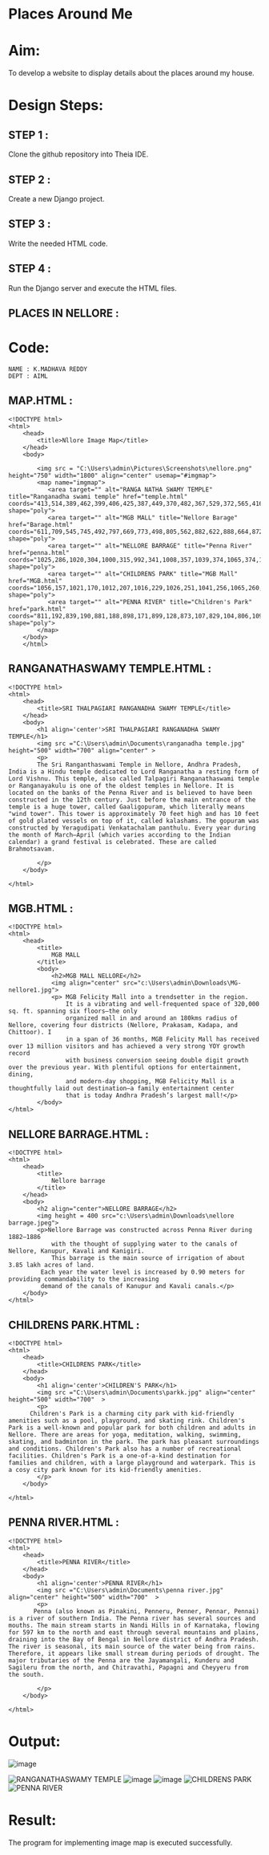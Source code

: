 # Places Around Me
# Aim:
To develop a website to display details about the places around my house.

# Design Steps:
## STEP 1 :

Clone the github repository into Theia IDE.

## STEP 2 :

Create a new Django project.

## STEP 3 :

Write the needed HTML code.

## STEP 4 :

Run the Django server and execute the HTML files.
## PLACES IN NELLORE :
# Code:
```
NAME : K.MADHAVA REDDY
DEPT : AIML
```
## MAP.HTML :
```
<!DOCTYPE html>
<html>
    <head>
        <title>Nllore Image Map</title>
    </head>
    <body>
       
        <img src = "C:\Users\admin\Pictures\Screenshots\nellore.png" height="750" width="1800" align="center" usemap="#imgmap">
        <map name="imgmap">
           <area target="" alt="RANGA NATHA SWAMY TEMPLE" title="Ranganadha swami temple" href="temple.html" coords="413,514,389,462,399,406,425,387,449,370,482,367,529,372,565,416,565,476,528,523,470,540" shape="poly">
           <area target="" alt="MGB MALL" title="Nellore Barage" href="Barage.html" coords="611,709,545,745,492,797,669,773,498,805,562,882,622,888,664,872,695,862,707,836,718,802,715,755,686,711,647,709,624,716" shape="poly">
           <area target="" alt="NELLORE BARRAGE" title="Penna River" href="penna.html" coords="1025,286,1020,304,1000,315,992,341,1008,357,1039,374,1065,374,1085,370,1119,349,1126,312,1093,289,1054,286" shape="poly">
           <area target="" alt="CHILDRENS PARK" title="MGB Mall" href="MGB.html" coords="1056,157,1021,170,1012,207,1016,229,1026,251,1041,256,1065,260,1088,255,1108,251,1109,224,1106,198,1106,185,1087,162" shape="poly">
           <area target="" alt="PENNA RIVER" title="Children's Park" href="park.html" coords="811,192,839,190,881,188,898,171,899,128,873,107,829,104,806,109,790,120,775,135,774,157,780,177,793,185" shape="poly">
        </map>
    </body>
    </html>

```
## RANGANATHASWAMY TEMPLE.HTML :

```
<!DOCTYPE html>
<html>
    <head>
        <title>SRI THALPAGIARI RANGANADHA SWAMY TEMPLE</title>
    </head>
    <body>
        <h1 align='center'>SRI THALPAGIARI RANGANADHA SWAMY TEMPLE</h1>
        <img src ="C:\Users\admin\Documents\ranganadha temple.jpg"  height="500" width="700" align="center" >
        <p>
        The Sri Ranganthaswami Temple in Nellore, Andhra Pradesh, India is a Hindu temple dedicated to Lord Ranganatha a resting form of Lord Vishnu. This temple, also called Talpagiri Ranganathaswami temple or Ranganayakulu is one of the oldest temples in Nellore. It is located on the banks of the Penna River and is believed to have been constructed in the 12th century. Just before the main entrance of the temple is a huge tower, called Gaaligopuram, which literally means "wind tower". This tower is approximately 70 feet high and has 10 feet of gold plated vessels on top of it, called kalashams. The gopuram was constructed by Yeragudipati Venkatachalam panthulu. Every year during the month of March–April (which varies according to the Indian calendar) a grand festival is celebrated. These are called Brahmotsavam.
      
        </p>
    </body>

</html>
```

## MGB.HTML :

```
<!DOCTYPE html>
<html>
    <head>
        <title>
            MGB MALL
        </title>
        <body>
            <h2>MGB MALL NELLORE</h2>
            <img align="center" src="c:\Users\admin\Downloads\MG-nellore1.jpg">
            <p> MGB Felicity Mall into a trendsetter in the region. 
                It is a vibrating and well-frequented space of 320,000 sq. ft. spanning six floors—the only 
                organized mall in and around an 180kms radius of Nellore, covering four districts (Nellore, Prakasam, Kadapa, and Chittoor). I
                in a span of 36 months, MGB Felicity Mall has received over 13 million visitors and has achieved a very strong YOY growth record 
                with business conversion seeing double digit growth over the previous year. With plentiful options for entertainment, dining, 
                and modern-day shopping, MGB Felicity Mall is a thoughtfully laid out destination—a family entertainment center
                that is today Andhra Pradesh’s largest mall!</p>
        </body>
</html>
```
## NELLORE BARRAGE.HTML :

```
<!DOCTYPE html>
<html>
    <head>
        <title>
            Nellore barrage
        </title>
    </head>
    <body>
        <h2 align="center">NELLORE BARRAGE</h2>
        <img height = 400 src="c:\Users\admin\Downloads\nellore barrage.jpeg">
        <p>Nellore Barrage was constructed across Penna River during 1882–1886 
            with the thought of supplying water to the canals of Nellore, Kanupur, Kavali and Kanigiri.
            This barrage is the main source of irrigation of about 3.85 lakh acres of land.
         Each year the water level is increased by 0.90 meters for providing commandability to the increasing 
         demand of the canals of Kanupur and Kavali canals.</p>
    </body>
</html>
```
## CHILDRENS PARK.HTML :

```
<!DOCTYPE html>
<html>
    <head>
        <title>CHILDRENS PARK</title>
    </head>
    <body>
        <h1 align='center'>CHILDREN'S PARK</h1>
        <img src ="C:\Users\admin\Documents\parkk.jpg" align="center" height="500" width="700"  >
        <p>
      Children's Park is a charming city park with kid-friendly amenities such as a pool, playground, and skating rink. Children's Park is a well-known and popular park for both children and adults in Nellore. There are areas for yoga, meditation, walking, swimming, skating, and badminton in the park. The park has pleasant surroundings and conditions. Children's Park also has a number of recreational facilities. Children's Park is a one-of-a-kind destination for families and children, with a large playground and waterpark. This is a cosy city park known for its kid-friendly amenities.
        </p>
    </body>

</html>
```
## PENNA RIVER.HTML :

```
<!DOCTYPE html>
<html>
    <head>
        <title>PENNA RIVER</title>
    </head>
    <body>
        <h1 align='center'>PENNA RIVER</h1>
        <img src ="C:\Users\admin\Documents\penna river.jpg" align="center" height="500" width="700"  >
        <p>
       Penna (also known as Pinakini, Penneru, Penner, Pennar, Pennai) is a river of southern India. The Penna river has several sources and mouths. The main stream starts in Nandi Hills in of Karnataka, flowing for 597 km to the north and east through several mountains and plains, draining into the Bay of Bengal in Nellore district of Andhra Pradesh. The river is seasonal, its main source of the water being from rains. Therefore, it appears like small stream during periods of drought. The major tributaries of the Penna are the Jayamangali, Kunderu and Sagileru from the north, and Chitravathi, Papagni and Cheyyeru from the south.
      
        </p>
    </body>

</html>
```

# Output:
![image](https://github.com/Madhavareddy09/Ex-04-webTech_imagemap/assets/145742470/febdf239-b1fa-4352-95bb-7cf70b18c24a)

![RANGANATHASWAMY TEMPLE](https://github.com/Madhavareddy09/Ex-04-webTech_imagemap/assets/145742470/fae689c2-a5bb-4577-bedc-be42669b8dce)
![image](https://github.com/Madhavareddy09/Ex-04-webTech_imagemap/assets/145742470/78c4620e-3372-4a24-a26b-12f61e0296cd)
![image](https://github.com/Madhavareddy09/Ex-04-webTech_imagemap/assets/145742470/62b19850-e221-41b5-90a5-c292db8a3434)
![CHILDRENS PARK](https://github.com/Madhavareddy09/Ex-04-webTech_imagemap/assets/145742470/cbdb4b72-24cd-4b82-bd64-eb25795f8209)
![PENNA RIVER](https://github.com/Madhavareddy09/Ex-04-webTech_imagemap/assets/145742470/6db11a9e-0a9c-43f8-9a20-e39c5c14b8a3)



# Result:
The program for implementing image map is executed successfully.

